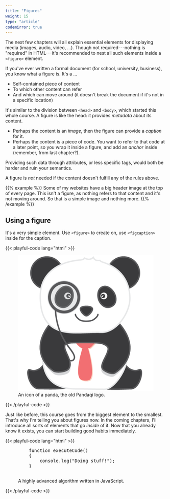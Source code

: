 ```yaml
---
title: "Figures"
weight: 15
type: "article"
codemirror: true
---
```


The next few chapters will all explain essential elements for displaying media (images, audio, video, ...). Though not required---nothing is "required" in HTML---it's recommended to nest all such elements inside a `<figure>` element.

If you've ever written a formal document (for school, university, business), you know what a figure is. It's a ...

* Self-contained piece of content
* To which other content can refer
* And which can move around (it doesn't break the document if it's not in a specific location)

It's similar to the division between `<head>` and `<body>`, which started this whole course. A figure is like the head: it provides _metadata_ about its content. 

* Perhaps the content is an _image_, then the figure can provide a _caption_ for it.
* Perhaps the content is a piece of code. You want to refer to that code at a later point, so you wrap it inside a figure, and add an _anchor_ inside (remember, from last chapter?).

Providing such data through attributes, or less specific tags, would both be harder and ruin your semantics.

A figure is _not_ needed if the content doesn't fulfill any of the rules above. 

{{% example %}}
Some of my websites have a big header image at the top of every page. This isn't a figure, as nothing refers to that content and it's not moving around. So that is a simple image and nothing more.
{{% /example %}}

## Using a figure

It's a very simple element. Use `<figure>` to create on, use `<figcaption>` inside for the caption.

{{< playful-code lang="html" >}}
<figure>
    <img src="panda_image.png">
    <figcaption>An icon of a panda, the old Pandaqi logo.</figcaption>
</figure>
{{< /playful-code >}}

Just like before, this course goes from the biggest element to the smallest. That's why I'm telling you about figures now. In the coming chapters, I'll introduce all sorts of elements that go _inside_ of it. Now that you already know it exists, you can start building good habits immediately.

{{< playful-code lang="html" >}}
<figure>
    <pre>
    function executeCode()
    {
        console.log("Doing stuff!");
    }
    </pre>
    <figcaption>A highly advanced algorithm written in JavaScript.</figcaption>
</figure>
{{< /playful-code >}}